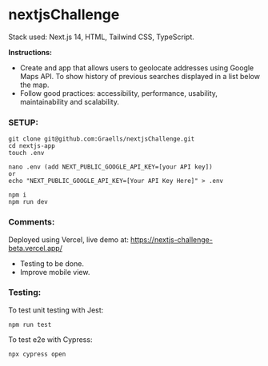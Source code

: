 # nextjsChallenge

Stack used: Next.js 14, HTML, Tailwind CSS, TypeScript.

**Instructions:**
- Create and app that allows users to geolocate addresses using Google Maps API. To show history of previous searches displayed in a list below the map.
- Follow good practices: accessibility, performance, usability, maintainability and scalability.

### SETUP:

```
git clone git@github.com:Graells/nextjsChallenge.git
cd nextjs-app
touch .env

nano .env (add NEXT_PUBLIC_GOOGLE_API_KEY=[your API key])
or
echo "NEXT_PUBLIC_GOOGLE_API_KEY=[Your API Key Here]" > .env

npm i
npm run dev
```

### Comments:

Deployed using Vercel, live demo at: https://nextjs-challenge-beta.vercel.app/

- Testing to be done.
- Improve mobile view.


### Testing:

To test unit testing with Jest:

```
npm run test
```

To test e2e with Cypress:
```
npx cypress open
```
